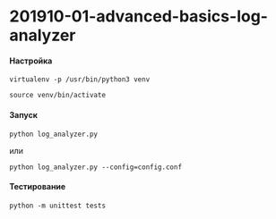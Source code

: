 # 201910-01-advanced-basics-log-analyzer

#### Настройка
```
virtualenv -p /usr/bin/python3 venv
```

```
source venv/bin/activate
```


#### Запуск
```
python log_analyzer.py
```
или 

```
python log_analyzer.py --config=config.conf
```

#### Тестирование
```
python -m unittest tests
```
